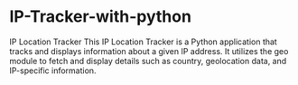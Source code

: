 # IP-Tracker-with-python
IP Location Tracker This IP Location Tracker is a Python application that tracks and displays information about a given IP address. It utilizes the geo module to fetch and display details such as country, geolocation data, and IP-specific information.  
